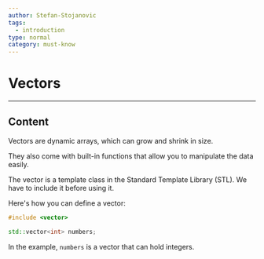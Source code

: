 ```yaml
---
author: Stefan-Stojanovic
tags:
  - introduction
type: normal
category: must-know
---
```


# Vectors

---

## Content

Vectors are dynamic arrays, which can grow and shrink in size.

They also come with built-in functions that allow you to manipulate the data easily.

The vector is a template class in the Standard Template Library (STL). We have to include it before using it.

Here's how you can define a vector:
```cpp
#include <vector>

std::vector<int> numbers;
```

In the example, `numbers` is a vector that can hold integers.
